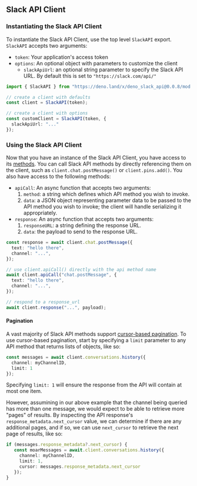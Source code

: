 ## Slack API Client

### Instantiating the Slack API Client

To instantiate the Slack API Client, use the top level `SlackAPI` export. `SlackAPI` accepts two arguments:
- `token`: Your application's access token
- `options`: An optional object with parameters to customize the client
  - `slackApiUrl`: an optional string parameter to specify the Slack API URL. By default this is set to `"https://slack.com/api/"`


```ts
import { SlackAPI } from "https://deno.land/x/deno_slack_api@0.0.8/mod.ts"

// create a client with defaults
const client = SlackAPI(token);

// create a client with options
const customClient = SlackAPI(token, {
  slackApiUrl: "..."
});
```

### Using the Slack API Client

Now that you have an instance of the Slack API Client, you have access to its [methods](https://api.slack.com/methods). You can call Slack API methods by directly referencing them on the client, such as `client.chat.postMessage()` or `client.pins.add()`. You also have access to the following methods:
- `apiCall`: An async function that accepts two arguments:
  1. `method`: a string which defines which API method you wish to invoke.
  2. `data`: a JSON object representing parameter data to be passed to the API method you wish to invoke; the client will handle serializing it appropriately.
- `response`: An async function that accepts two arguments:
  1. `responseURL`: a string defining the response URL.
  2. `data`: the payload to send to the response URL.

```ts
const response = await client.chat.postMessage({
  text: "hello there",
  channel: "...",
});

// use client.apiCall() directly with the api method name
await client.apiCall("chat.postMessage", {
  text: "hello there",
  channel: "...",
});

// respond to a response_url
await client.response("...", payload);
```

#### Pagination

A vast majority of Slack API methods support [cursor-based pagination](https://api.slack.com/docs/pagination#cursors). To use cursor-based pagination, start by specifying a `limit` parameter to any API method that returns lists of objects, like so:

```ts
const messages = await client.conversations.history({
  channel: myChannelID,
  limit: 1
});
```

Specifying `limit: 1` will ensure the response from the API will contain at most one item.

However, assumining in our above example that the channel being queried has more than one message, we would expect to be able to retrieve more "pages" of results. By inspecting the API response's `response_metadata.next_cursor` value, we can determine if there are any additional pages, and if so, we can use `next_cursor` to retrieve the next page of results, like so:

```ts
if (messages.response_metadata?.next_cursor) {
   const moarMessages = await.client.conversations.history({
     channel: myChannelID,
     limit: 1,
     cursor: messages.response_metadata.next_cursor
   });
}
```
